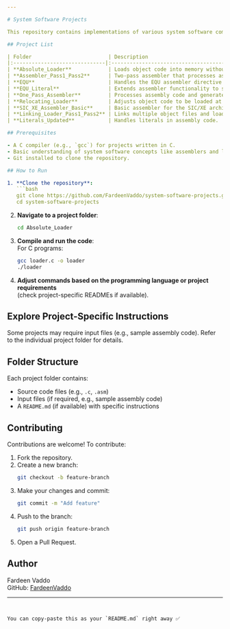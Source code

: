 ```yaml
---

# System Software Projects

This repository contains implementations of various system software components and programs related to assemblers, loaders, and linkers. Each project simulates a specific system software function, offering practical insights into low-level programming concepts.

## Project List

| Folder                         | Description                                                                 |
|:------------------------------|:-----------------------------------------------------------------------------|
| **Absolute_Loader**            | Loads object code into memory without modifications.                        |
| **Assembler_Pass1_Pass2**      | Two-pass assembler that processes assembly code, creates symbol tables, and generates object code. |
| **EQU**                        | Handles the EQU assembler directive for assigning constant values to symbols. |
| **EQU_Literal**                | Extends assembler functionality to support EQU directives and literals.      |
| **One_Pass_Assembler**         | Processes assembly code and generates object code in a single pass.         |
| **Relocating_Loader**          | Adjusts object code to be loaded at different memory addresses.             |
| **SIC_XE_Assembler_Basic**     | Basic assembler for the SIC/XE architecture.                               |
| **Linking_Loader_Pass1_Pass2** | Links multiple object files and loads them into memory in two passes.       |
| **Literals_Updated**           | Handles literals in assembly code.                                         |

## Prerequisites

- A C compiler (e.g., `gcc`) for projects written in C.
- Basic understanding of system software concepts like assemblers and loaders.
- Git installed to clone the repository.

## How to Run

1. **Clone the repository**:
   ```bash
   git clone https://github.com/FardeenVaddo/system-software-projects.git
   cd system-software-projects
   ```

2. **Navigate to a project folder**:
   ```bash
   cd Absolute_Loader
   ```

3. **Compile and run the code**:  
   For C programs:
   ```bash
   gcc loader.c -o loader
   ./loader
   ```

4. **Adjust commands based on the programming language or project requirements**  
   (check project-specific READMEs if available).

## Explore Project-Specific Instructions

Some projects may require input files (e.g., sample assembly code). Refer to the individual project folder for details.

## Folder Structure

Each project folder contains:

- Source code files (e.g., `.c`, `.asm`)
- Input files (if required, e.g., sample assembly code)
- A `README.md` (if available) with specific instructions

## Contributing

Contributions are welcome! To contribute:

1. Fork the repository.
2. Create a new branch:
   ```bash
   git checkout -b feature-branch
   ```
3. Make your changes and commit:
   ```bash
   git commit -m "Add feature"
   ```
4. Push to the branch:
   ```bash
   git push origin feature-branch
   ```
5. Open a Pull Request.

## Author

Fardeen Vaddo  
GitHub: [FardeenVaddo](https://github.com/FardeenVaddo)

---
```


You can copy-paste this as your `README.md` right away ✅
